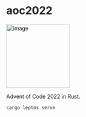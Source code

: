 # aoc2022

<img width="167" alt="image" src="https://user-images.githubusercontent.com/127909/205458140-e6064fd0-caae-4282-9be9-54a3ca8ac303.png">

Advent of Code 2022 in Rust.

`cargo leptos serve`
